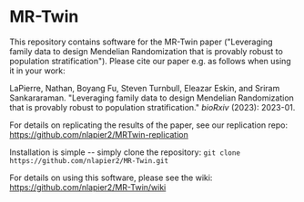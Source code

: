# MR-Twin

This repository contains software for the MR-Twin paper ("Leveraging family data to design Mendelian Randomization that is provably robust to population stratification"). Please cite our paper e.g. as follows when using it in your work:

LaPierre, Nathan, Boyang Fu, Steven Turnbull, Eleazar Eskin, and Sriram Sankararaman. "Leveraging family data to design Mendelian Randomization that is provably robust to population stratification." *bioRxiv* (2023): 2023-01.

For details on replicating the results of the paper, see our replication repo: https://github.com/nlapier2/MRTwin-replication

Installation is simple -- simply clone the repository:
```git clone https://github.com/nlapier2/MR-Twin.git```

For details on using this software, please see the wiki: https://github.com/nlapier2/MR-Twin/wiki 
